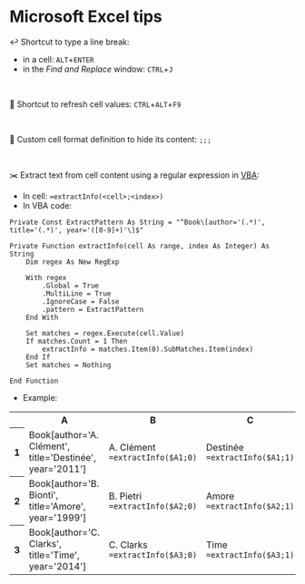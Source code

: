# Microsoft Excel tips

:leftwards_arrow_with_hook: Shortcut to type a line break:
- in a cell: `ALT`+`ENTER`
- in the _Find and Replace_ window: `CTRL`+`J`

&nbsp;

:arrows_counterclockwise: Shortcut to refresh cell values: `CTRL`+`ALT`+`F9`

&nbsp;

:no_entry_sign: Custom cell format definition to hide its content: `;;;`

&nbsp;

:scissors: Extract text from cell content using a regular expression in [VBA](https://en.wikipedia.org/wiki/Visual_Basic_for_Applications):
- In cell: ```=extractInfo(<cell>;<index>)```
- In VBA code:
```vba
Private Const ExtractPattern As String = "^Book\[author='(.*)', title='(.*)', year='([0-9]+)'\]$"

Private Function extractInfo(cell As range, index As Integer) As String
    Dim regex As New RegExp
    
    With regex
        .Global = True
        .MultiLine = True
        .IgnoreCase = False
        .pattern = ExtractPattern
    End With

    Set matches = regex.Execute(cell.Value)
    If matches.Count = 1 Then
        extractInfo = matches.Item(0).SubMatches.Item(index)
    End If
    Set matches = Nothing

End Function
```
- Example:
<table>
  <tr>
    <th></th>
    <th>A</th>
    <th>B</th>
    <th>C</th>
    <th>D</th>
  </tr>
  <tr>
    <th>1</th>
    <td>Book[author='A. Clément', title='Destinée', year='2011']</td>
    <td>A. Clément<br/><code>=extractInfo($A1;0)</code></td>
    <td>Destinée<br/><code>=extractInfo($A1;1)</code></td>
    <td>2011<br/><code>=extractInfo($A1;2)</code></td>
  </tr>
  <tr>
    <th>2</th>
    <td>Book[author='B. Bionti', title='Amore', year='1999']</td>
    <td>B. Pietri<br/><code>=extractInfo($A2;0)</code></td>
    <td>Amore<br/><code>=extractInfo($A2;1)</code></td>
    <td>1999<br/><code>=extractInfo($A2;2)</code></tr>
  <tr>
    <th>3</th>
    <td>Book[author='C. Clarks', title='Time', year='2014']</td>
    <td>C. Clarks<br/><code>=extractInfo($A3;0)</code></td>
    <td>Time<br/><code>=extractInfo($A3;1)</code></td>
    <td>2014<br/><code>=extractInfo($A3;2)</code></td>
  </tr>
</table>
